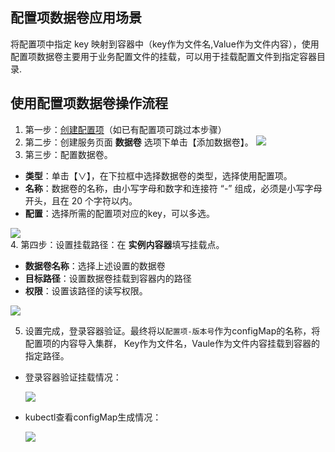 ## 配置项数据卷应用场景
将配置项中指定 key 映射到容器中（key作为文件名,Value作为文件内容），使用配置项数据卷主要用于业务配置文件的挂载，可以用于挂载配置文件到指定容器目录.

## 使用配置项数据卷操作流程  
1. 第一步：[创建配置项](/document/product/457/10173#.E9.85.8D.E7.BD.AE.E6.96.87.E4.BB.B6.E7.9A.84.E5.88.9B.E5.BB.BA)（如已有配置项可跳过本步骤）
2. 第二步：创建服务页面 **数据卷** 选项下单击【添加数据卷】。
![][createVolume]
3. 第三步：配置数据卷。
 - **类型**：单击【∨】，在下拉框中选择数据卷的类型，选择使用配置项。
 - **名称**：数据卷的名称，由小写字母和数字和连接符 “-” 组成，必须是小写字母开头，且在 20 个字符以内。
 - **配置**：选择所需的配置项对应的key，可以多选。  

 ![][setVolumeConfig]  
4. 第四步：设置挂载路径：在 **实例内容器**填写挂载点。
 - **数据卷名称**：选择上述设置的数据卷
 - **目标路径**：设置数据卷挂载到容器内的路径
 - **权限**：设置该路径的读写权限。  

 ![][setVolumeMountPath]  

5. 设置完成，登录容器验证。最终将以`配置项-版本号`作为configMap的名称，将配置项的内容导入集群， Key作为文件名，Vaule作为文件内容挂载到容器的指定路径。
  - 登录容器验证挂载情况：  

    ![][verification1]  

  - kubectl查看configMap生成情况：  

    ![][verification2]  

[createVolume]:http://imgcache.tcecqpoc.fsphere.cn/image/mc.qcloudimg.com/static/img/0286498ec3ada210c6c01f9ef8ca7b52/image.png
[setVolumeConfig]:http://imgcache.tcecqpoc.fsphere.cn/image/mc.qcloudimg.com/static/img/eeded2a4004698e1d80d7aefa2c8ec89/%7B93E0B701-53FC-4A2D-8F2D-3BEC63D74B6C%7D.png
[setVolumeMountPath]:http://imgcache.tcecqpoc.fsphere.cn/image/mc.qcloudimg.com/static/img/e01549058b6a3d247b1984dc9e7b7ae6/%7B3EDDC270-1C72-45FB-80B9-0E48C9F2EBA9%7D.png
[verification1]:http://imgcache.tcecqpoc.fsphere.cn/image/mc.qcloudimg.com/static/img/f7c1d19ddbaf27c8f02dd26812131d02/%7BBFC5C7DC-67B0-4845-A29B-4A2DB5F2F527%7D.png
[verification2]:http://imgcache.tcecqpoc.fsphere.cn/image/mc.qcloudimg.com/static/img/0511cf8b32247d3d86cd2a1b8041f74a/%7BAB51D5B6-6CB4-4613-B49F-4E33BD174564%7D.png
